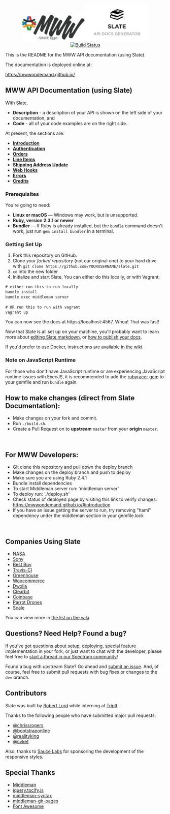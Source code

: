 <p align="center">
  <img src="source/images/logo.png" width="200"/><img src="https://raw.githubusercontent.com/lord/img/master/logo-slate.png" alt="Slate: API Documentation Generator" width="200">
  <br/>
  <a href="https://travis-ci.org/lord/slate"><img src="https://travis-ci.org/lord/slate.svg?branch=master" alt="Build Status"></a>
</p>

This is the README for the MWW API documentation (using Slate).

The documentation is deployed online at:

https://mwwondemand.github.io/

MWW API Documentation (using Slate)
------------------------------

With Slate,
 * **Description** - a description of your API is shown on the left side of your documentation, and
 * **Code** - all of your code examples are on the right side.


 At present, the sections are:

 * **[Introduction](https://mwwondemand.github.io/#introduction)**
 * **[Authentication](https://mwwondemand.github.io/#authentication)**
 * **[Orders](https://mwwondemand.github.io/#orders)**
 * **[Line Items](https://mwwondemand.github.io/#line-items)**
 * **[Shipping Address Update](https://mwwondemand.github.io/#shipping-address-update)**
 * **[Web Hooks](https://mwwondemand.github.io/#web-hooks)**
 * **[Errors](https://mwwondemand.github.io/#errors)**
 * **[Credits](https://mwwondemand.github.io/#credits)**

### Prerequisites

You're going to need:

 - **Linux or macOS** — Windows may work, but is unsupported.
 - **Ruby, version 2.3.1 or newer**
 - **Bundler** — If Ruby is already installed, but the `bundle` command doesn't work, just run `gem install bundler` in a terminal.

### Getting Set Up

1. Fork this repository on GitHub.
2. Clone *your forked repository* (not our original one) to your hard drive with `git clone https://github.com/YOURUSERNAME/slate.git`
3. `cd` into the new folder
4. Initialize and start Slate. You can either do this locally, or with Vagrant:

```shell
# either run this to run locally
bundle install
bundle exec middleman server

# OR run this to run with vagrant
vagrant up
```

You can now see the docs at https://localhost:4567. Whoa! That was fast!

Now that Slate is all set up on your machine, you'll probably want to learn more about [editing Slate markdown](https://github.com/lord/slate/wiki/Markdown-Syntax), or [how to publish your docs](https://github.com/lord/slate/wiki/Deploying-Slate).

If you'd prefer to use Docker, instructions are available [in the wiki](https://github.com/lord/slate/wiki/Docker).

### Note on JavaScript Runtime

For those who don't have JavaScript runtime or are experiencing JavaScript runtime issues with ExecJS, it is recommended to add the [rubyracer gem](https://github.com/cowboyd/therubyracer) to your gemfile and run `bundle` again.


## How to make changes (direct from Slate Documentation):

* Make changes on your fork and commit.
* Run `./build.sh`.
* Create a Pull Request on to **upstream** `master` from your **origin** `master`.

<br/>

## For MWW Developers: 

* Git clone this repository and pull down the deploy branch
* Make changes on the deploy branch and push to deploy
* Make sure you are using Ruby 2.4.1
* Bundle install dependencies
* To start Middleman server run: 'middleman server'
* To deploy run: './deploy.sh'
* Check status of deployed page by visiting this link to verify changes: https://mwwondemand.github.io/#introduction
* If you have an issue getting the server to run, try removing "haml" dependency under the middleman section in your gemfile.lock


<br/>

Companies Using Slate
---------------------------------

* [NASA](https://api.nasa.gov)
* [Sony](https://developers.cimediacloud.com)
* [Best Buy](https://bestbuyapis.github.io/api-documentation/)
* [Travis-CI](https://docs.travis-ci.com/api/)
* [Greenhouse](https://developers.greenhouse.io/harvest.html)
* [Woocommerce](https://woocommerce.github.io/woocommerce-rest-api-docs/)
* [Dwolla](https://docs.dwolla.com/)
* [Clearbit](https://clearbit.com/docs)
* [Coinbase](https://developers.coinbase.com/api)
* [Parrot Drones](https://developer.parrot.com/docs/bebop/)
* [Scale](https://docs.scaleapi.com/)

You can view more in [the list on the wiki](https://github.com/lord/slate/wiki/Slate-in-the-Wild).

Questions? Need Help? Found a bug?
--------------------

If you've got questions about setup, deploying, special feature implementation in your fork, or just want to chat with the developer, please feel free to [start a thread in our Spectrum community](https://spectrum.chat/slate)!

Found a bug with upstream Slate? Go ahead and [submit an issue](https://github.com/lord/slate/issues). And, of course, feel free to submit pull requests with bug fixes or changes to the `dev` branch.

Contributors
--------------------

Slate was built by [Robert Lord](https://lord.io) while interning at [TripIt](https://www.tripit.com/).

Thanks to the following people who have submitted major pull requests:

- [@chrissrogers](https://github.com/chrissrogers)
- [@bootstraponline](https://github.com/bootstraponline)
- [@realityking](https://github.com/realityking)
- [@cvkef](https://github.com/cvkef)

Also, thanks to [Sauce Labs](https://saucelabs.com) for sponsoring the development of the responsive styles.

Special Thanks
--------------------
- [Middleman](https://github.com/middleman/middleman)
- [jquery.tocify.js](https://github.com/gfranko/jquery.tocify.js)
- [middleman-syntax](https://github.com/middleman/middleman-syntax)
- [middleman-gh-pages](https://github.com/edgecase/middleman-gh-pages)
- [Font Awesome](https://fortawesome.github.io/Font-Awesome/)
